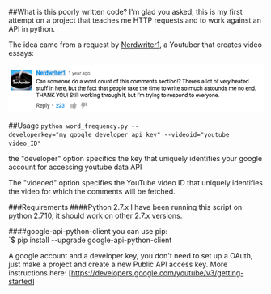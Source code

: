 ##What is this poorly written code?
I'm glad you asked, this is my first attempt on a project that teaches me HTTP requests and to work against an API in python.

The idea came from a request by [Nerdwriter1](https://www.youtube.com/user/Nerdwriter1), a Youtuber that creates video essays:

![request](README/request.png)

##Usage
`python word_frequency.py --developerkey="my_google_developer_api_key" --videoid="youtube video_ID"`

the "developer" option specifics the key that uniquely
identifies your google account for accessing youtube data API

The "videoed" option specifies the YouTube video ID that uniquely identifies the video for which the comments will be fetched.

###Requirements
####Python 2.7.x
I have been running this script on python 2.7.10, it should work on other 2.7.x versions. 

####google-api-python-client 
you can use pip:  
`$ pip install --upgrade google-api-python-client

A google account and a developer key, you don't need to set up a OAuth, just make a project and create a new Public API access key. 
More instructions here: [https://developers.google.com/youtube/v3/getting-started]

 